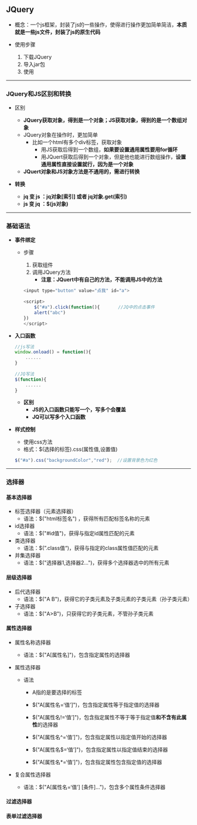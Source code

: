 ## JQuery

- 概念：一个js框架，封装了js的一些操作，使得进行操作更加简单简洁，**本质就是一些js文件，封装了js的原生代码**



- 使用步骤
  1. 下载JQuery
  2. 导入jar包
  3. 使用



------



### JQuery和JS区别和转换

- 区别
  - **JQuery获取对象，得到是一个对象；JS获取对象，得到的是一个数组对象**
  - JQuery对象在操作时，更加简单
    - 比如一个html有多个div标签，获取对象
      - 用JS获取后得到一个数组，**如果要设置通用属性要用for循环**
      - 用JQuert获取后得到一个对象，但是他也能进行数组操作，**设置通用属性直接设置就行，因为是一个对象**
  - **JQuert对象和JS对象方法是不通用的，需进行转换**



- **转换**
  - **jq 变 js ：jq对象[索引] 或者 jq对象.get(索引)**
  - **js 变 jq ：$(js对象)**



------



### 基础语法

- **事件绑定**

  - 步骤

    1. 获取组件
    2. 调用JQuery方法
       - **注意：JQuert中有自己的方法，不能调用JS中的方法**

    ```javascript
    <input type="button" value="点我" id="a">
        
    <script>
        $("#a").click(function(){		//JQ中的点击事件
        alert("abc")
    })
    </script>
    ```





- **入口函数**

  ```javascript
  //js写法
  window.onload() = function(){
      ......
  }
      
  //JQ写法
  $(function){
      ......
  }
  ```
  - **区别**
    - **JS的入口函数只能写一个，写多个会覆盖**
    - **JQ可以写多个入口函数**





- **样式控制**

  - 使用css方法
  - 格式：$(选择的标签).css(属性值,设置值)

  ```javascript
  $("#a").css("backgroundColor","red");  //设置背景色为红色
  ```

  

------



### 选择器

#### 基本选择器

- 标签选择器（元素选择器）
  - 语法：$("html标签名") ，获得所有匹配标签名称的元素
- id选择器
  - 语法：$("#id值")，获得与指定id属性匹配的元素
- 类选择器
  - 语法：$(”.class值“)，获得与指定的class属性值匹配的元素
- 并集选择器
  - 语法：$("选择器1,选择器2...")，获得多个选择器选中的所有元素





#### 层级选择器

- 后代选择器
  - 语法：$("A B")，获得它的子类元素及子类元素的子类元素（孙子类元素）
- 子选择器
  - 语法：$("A>B")，只获得它的子类元素，不管孙子类元素





#### 属性选择器

- 属性名称选择器

  - 语法：$("A[属性名]")，包含指定属性的选择器

- 属性选择器

  - 语法

    - A指的是要选择的标签
    - $("A[属性名=‘值’]")，包含指定属性等于指定值的选择器
    - $("A[属性名!=‘值’]")，包含指定属性不等于等于指定值**和不含有此属性**的选择器

    - $("A[属性名^=‘值’]")，包含指定属性以指定值开始的选择器
    - $("A[属性名$=‘值’]")，包含指定属性以指定值结束的选择器
    - $("A[属性名*=‘值’]")，包含指定属性包含指定值的选择器

- 复合属性选择器

  - 语法：$("A[属性名=‘值’] [条件]...")，包含多个属性条件选择器





#### 过滤选择器





#### 表单过滤选择器